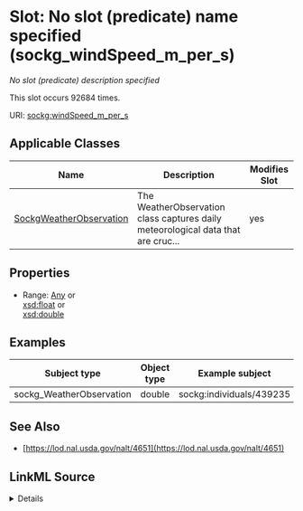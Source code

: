 

# Slot: No slot (predicate) name specified (sockg_windSpeed_m_per_s)


_No slot (predicate) description specified_






This slot occurs 92684 times.


URI: [sockg:windSpeed_m_per_s](https://idir.uta.edu/sockg-ontology/docs/windSpeed_m_per_s)



<!-- no inheritance hierarchy -->





## Applicable Classes

| Name | Description | Modifies Slot |
| --- | --- | --- |
| [SockgWeatherObservation](../classes/SockgWeatherObservation.md) | The WeatherObservation class captures daily meteorological data that are cruc... |  yes  |







## Properties

* Range: [Any](../classes/Any.md)&nbsp;or&nbsp;<br />[xsd:float](http://www.w3.org/2001/XMLSchema#float)&nbsp;or&nbsp;<br />[xsd:double](http://www.w3.org/2001/XMLSchema#double)






## Examples

| Subject type | Object type | Example subject | Example object | Occurrences |
| --- | --- | --- | --- | --- |
| sockg_WeatherObservation | double | sockg:individuals/439235 | 2.4 | 92684 |


## See Also

* [https://lod.nal.usda.gov/nalt/4651](https://lod.nal.usda.gov/nalt/4651)



## LinkML Source

<details>

```yaml
name: sockg_windSpeed_m_per_s
annotations:
  count:
    tag: count
    value: 92684
description: No slot (predicate) description specified
title: No slot (predicate) name specified
examples:
- object:
    example_object: '2.4'
    example_object_type: double
    example_predicate: sockg:windSpeed_m_per_s
    example_subject: sockg:individuals/439235
    example_subject_type: sockg_WeatherObservation
from_schema: soc-kg
see_also:
- https://lod.nal.usda.gov/nalt/4651
rank: 1000
domain: sockg_WeatherObservation
slot_uri: sockg:windSpeed_m_per_s
alias: sockg_windSpeed_m_per_s
domain_of:
- sockg_WeatherObservation
range: Any
any_of:
- range: float
- range: double

```
</details>